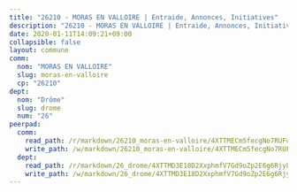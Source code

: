 ```yaml
---
title: "26210 - MORAS EN VALLOIRE | Entraide, Annonces, Initiatives"
description: "26210 - MORAS EN VALLOIRE | Entraide, Annonces, Initiatives"
date: 2020-01-11T14:09:21+09:00
collapsible: false
layout: commune
comm:
  nom: "MORAS EN VALLOIRE"
  slug: moras-en-valloire
  cp: "26210"
dept:
  nom: "Drôme"
  slug: drome
  num: "26"
peerpad:
  comm:
    read_path: /r/markdown/26210_moras-en-valloire/4XTTMECm5fecgNo7RUFoGXHbTXBbhoaJUtW1GRf1zdwNneLLa
    write_path: /w/markdown/26210_moras-en-valloire/4XTTMECm5fecgNo7RUFoGXHbTXBbhoaJUtW1GRf1zdwNneLLa-K3TgU8vFTfmkK1rkAUFYPvZXsa6USinZYS9EtyTWqRRMDUMeAdJCL6W7RGAyyQKGTrnQWLiGDCaRxu1rz7n8xH7GNnz4jXVxCbwcnj3oPSBJpbxrRN3xhmBCjSUecSmo33ErnTgW
  dept:
    read_path: /r/markdown/26_drome/4XTTMD3E18D2XxphmfV7Gd9oZp2E6g6Rjy8yoyyuT4SyeeDZv
    write_path: /w/markdown/26_drome/4XTTMD3E18D2XxphmfV7Gd9oZp2E6g6Rjy8yoyyuT4SyeeDZv-K3TgUGX4nG6FnUgVjDeodHJBzD4Z7jTqAJwquijk1LCW8AWc9CAemuRZDQCZC8aha3sgQcHNRUHizJ1bQGiTeNjxAKKxoxsNxcJ7pjGzQ4icP1ftCA9sHED31LddZbCgpf6zkM4Q
---
```


